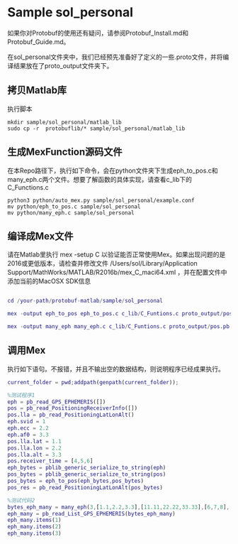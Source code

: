 # Sample sol_personal

如果你对Protobuf的使用还有疑问，请参阅Protobuf_Install.md和Protobuf_Guide.md。

在sol_personal文件夹中，我们已经预先准备好了定义的一些.proto文件，并将编译结果放在了proto_output文件夹下。

## 拷贝Matlab库

执行脚本
```shell
mkdir sample/sol_personal/matlab_lib
sudo cp -r  protobuflib/* sample/sol_personal/matlab_lib
```

## 生成MexFunction源码文件

在本Repo路径下，执行如下命令，会在python文件夹下生成eph_to_pos.c和many_eph.c两个文件。想要了解函数的具体实现，请查看c_lib下的C_Functions.c

```shell
python3 python/auto_mex.py sample/sol_personal/example.conf
mv python/eph_to_pos.c sample/sol_personal
mv python/many_eph.c sample/sol_personal
```

## 编译成Mex文件

请在Matlab里执行 mex -setup C 以验证能否正常使用Mex。如果出现问题的是2016或更低版本，请检查并修改文件 /Users/sol/Library/Application Support/MathWorks/MATLAB/R2016b/mex_C_maci64.xml ，并在配置文件中添加当前的MacOSX SDK信息

```matlab

cd /your-path/protobuf-matlab/sample/sol_personal

mex -output eph_to_pos eph_to_pos.c c_lib/C_Funtions.c proto_output/pos.pb.c proto_output/eph.pb.c c_lib/pb_common.c c_lib/pb_decode.c c_lib/pb_encode.c -v -Ic_lib -Iproto_output

mex -output many_eph many_eph.c c_lib/C_Funtions.c proto_output/pos.pb.c proto_output/eph.pb.c c_lib/pb_common.c c_lib/pb_decode.c c_lib/pb_encode.c -v -Ic_lib -Iproto_output
```

## 调用Mex

执行如下语句。不报错，并且不输出空的数据结构，则说明程序已经成果执行。

```matlab
current_folder = pwd;addpath(genpath(current_folder));

%测试程序1
eph = pb_read_GPS_EPHEMERIS([])
pos = pb_read_PositioningReceiverInfo([])
pos.lla = pb_read_PositioningLatLonAlt()
eph.svid = 1
eph.ecc = 2.2
eph.af0 = 3.3
pos.lla.lat = 1.1
pos.lla.lon = 2.2
pos.lla.alt = 3.3
pos.receiver_time = [4,5,6]
eph_bytes = pblib_generic_serialize_to_string(eph)
pos_bytes = pblib_generic_serialize_to_string(pos)
pos_bytes = eph_to_pos(eph_bytes,pos_bytes)
pos_res = pb_read_PositioningLatLonAlt(pos_bytes)

%测试代码2
bytes_eph_many = many_eph(3,[1.1,2.2,3.3],[11.11,22.22,33.33],[6,7,8],[66,77,88])
eph_many = pb_read_List_GPS_EPHEMERIS(bytes_eph_many)
eph_many.items(1)
eph_many.items(2)
eph_many.items(3)
```

